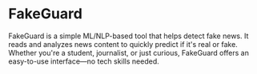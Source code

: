 # FakeGuard
FakeGuard is a simple ML/NLP-based tool that helps detect fake news. It reads and analyzes news content to quickly predict if it's real or fake. Whether you're a student, journalist, or just curious, FakeGuard offers an easy-to-use interface—no tech skills needed.
